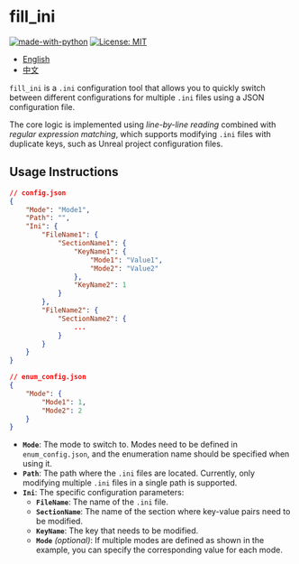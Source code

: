 # fill_ini  
[![made-with-python](https://img.shields.io/badge/Made%20with-Python3-1f425f.svg)](https://www.python.org/) [![License: MIT](https://img.shields.io/badge/License-MIT-yellow.svg)](https://opensource.org/licenses/MIT)  

- [English](README.md)
- [中文](README.zh-CN.md)

`fill_ini` is a `.ini` configuration tool that allows you to quickly switch between different configurations for multiple `.ini` files using a JSON configuration file.

The core logic is implemented using *line-by-line reading* combined with *regular expression matching*, which supports modifying `.ini` files with duplicate keys, such as Unreal project configuration files.

## Usage Instructions  

```json
// config.json
{
    "Mode": "Mode1",
    "Path": "",
    "Ini": {
        "FileName1": {
            "SectionName1": {
                "KeyName1": {
                    "Mode1": "Value1",
                    "Mode2": "Value2"
                },
                "KeyName2": 1
            }
        },
        "FileName2": {
            "SectionName2": {
                ...
            }
        }
    }
}
```

```json
// enum_config.json
{
    "Mode": {
        "Mode1": 1,
        "Mode2": 2
    }
}
```

- **`Mode`**: The mode to switch to. Modes need to be defined in `enum_config.json`, and the enumeration name should be specified when using it.  
- **`Path`**: The path where the `.ini` files are located. Currently, only modifying multiple `.ini` files in a single path is supported.  
- **`Ini`**: The specific configuration parameters:  
    - **`FileName`**: The name of the `.ini` file.  
    - **`SectionName`**: The name of the section where key-value pairs need to be modified.  
    - **`KeyName`**: The key that needs to be modified.  
    - **`Mode`** *(optional)*: If multiple modes are defined as shown in the example, you can specify the corresponding value for each mode.  

